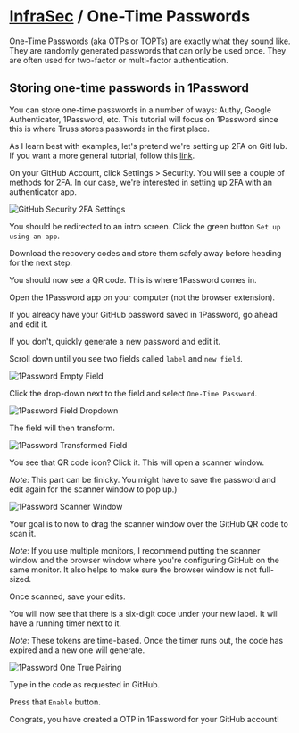 # [InfraSec](../README.md) / One-Time Passwords

One-Time Passwords (aka OTPs or TOPTs) are exactly what they sound like. They are randomly generated passwords that can only be used once. They are often used for two-factor or multi-factor authentication.

## Storing one-time passwords in 1Password

You can store one-time passwords in a number of ways: Authy, Google Authenticator, 1Password, etc. This tutorial will focus on 1Password since this is where Truss stores passwords in the first place.

As I learn best with examples, let's pretend we're setting up 2FA on GitHub. If you want a more general tutorial, follow this [link](https://support.1password.com/one-time-passwords/).

On your GitHub Account, click Settings > Security. You will see a couple of methods for 2FA. In our case, we're interested in setting up 2FA with an authenticator app.

![GitHub Security 2FA Settings](images/github-2fa.png "GitHub Security 2FA")

You should be redirected to an intro screen. Click the green button `Set up using an app`.

Download the recovery codes and store them safely away before heading for the next step.

You should now see a QR code. This is where 1Password comes in.

Open the 1Password app on your computer (not the browser extension).

If you already have your GitHub password saved in 1Password, go ahead and edit it.

If you don't, quickly generate a new password and edit it.

Scroll down until you see two fields called `label` and `new field`.

![1Password Empty Field](images/1password-empty-field.png "1Password Empty Field")

Click the drop-down next to the field and select `One-Time Password`.

![1Password Field Dropdown](images/1password-field-dropdown.png "1Password Field Dropdown")

The field will then transform.

![1Password Transformed Field](images/1password-transformed-field.png "1Password Transformed Field")

You see that QR code icon? Click it. This will open a scanner window.

_Note_: This part can be finicky. You might have to save the password and edit again for the scanner window to pop up.)

![1Password Scanner Window](images/1password-scanner-window.png "1Password Scanner Window")

Your goal is to now to drag the scanner window over the GitHub QR code to scan it.

_Note_: If you use multiple monitors, I recommend putting the scanner window and the browser window where you're configuring GitHub on the same monitor. It also helps to make sure the browser window is not full-sized.

Once scanned, save your edits.

You will now see that there is a six-digit code under your new label. It will have a running timer next to it.

_Note_: These tokens are time-based. Once the timer runs out, the code has expired and a new one will generate.

![1Password One True Pairing](images/1password-otp.png "1Password OTP")

Type in the code as requested in GitHub.

Press that `Enable` button.

Congrats, you have created a OTP in 1Password for your GitHub account!
